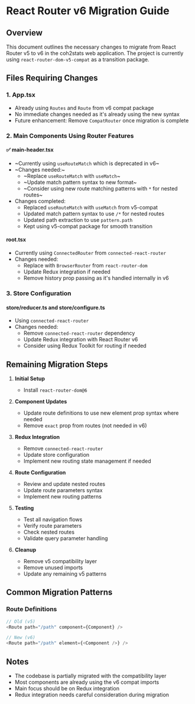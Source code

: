 # React Router v6 Migration Guide

## Overview
This document outlines the necessary changes to migrate from React Router v5 to v6 in the coh2stats web application. The project is currently using `react-router-dom-v5-compat` as a transition package.

## Files Requiring Changes

### 1. App.tsx
- Already using `Routes` and `Route` from v6 compat package
- No immediate changes needed as it's already using the new syntax
- Future enhancement: Remove `CompatRouter` once migration is complete

### 2. Main Components Using Router Features

#### ✅ main-header.tsx
- ~Currently using `useRouteMatch` which is deprecated in v6~
- ~Changes needed:~
  - ~Replace `useRouteMatch` with `useMatch`~
  - ~Update match pattern syntax to new format~
  - ~Consider using new route matching patterns with `*` for nested routes~
- Changes completed:
  - Replaced `useRouteMatch` with `useMatch` from v5-compat
  - Updated match pattern syntax to use `/*` for nested routes
  - Updated path extraction to use `pattern.path`
  - Kept using v5-compat package for smooth transition

#### root.tsx
- Currently using `ConnectedRouter` from `connected-react-router`
- Changes needed:
  - Replace with `BrowserRouter` from `react-router-dom`
  - Update Redux integration if needed
  - Remove history prop passing as it's handled internally in v6

### 3. Store Configuration

#### store/reducer.ts and store/configure.ts
- Using `connected-react-router`
- Changes needed:
  - Remove `connected-react-router` dependency
  - Update Redux integration with React Router v6
  - Consider using Redux Toolkit for routing if needed

## Remaining Migration Steps

1. **Initial Setup**
   - Install `react-router-dom@6`

2. **Component Updates**
   - Update route definitions to use new element prop syntax where needed
   - Remove `exact` prop from routes (not needed in v6)

3. **Redux Integration**
   - Remove `connected-react-router`
   - Update store configuration
   - Implement new routing state management if needed

4. **Route Configuration**
   - Review and update nested routes
   - Update route parameters syntax
   - Implement new routing patterns

5. **Testing**
   - Test all navigation flows
   - Verify route parameters
   - Check nested routes
   - Validate query parameter handling

6. **Cleanup**
   - Remove v5 compatibility layer
   - Remove unused imports
   - Update any remaining v5 patterns

## Common Migration Patterns

### Route Definitions
```javascript
// Old (v5)
<Route path="/path" component={Component} />

// New (v6)
<Route path="/path" element={<Component />} />
```

## Notes
- The codebase is partially migrated with the compatibility layer
- Most components are already using the v6 compat imports
- Main focus should be on Redux integration
- Redux integration needs careful consideration during migration 